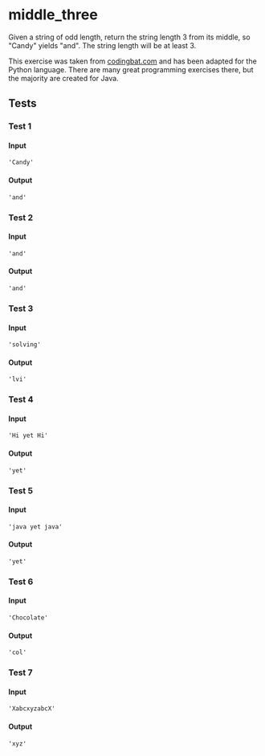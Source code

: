 # middle_three




Given a string of odd length, return the string length 3 from its middle, so "Candy" yields "and". The string length will be at least 3.

This exercise was taken from [codingbat.com](https://codingbat.com/prob/p115863) and has been adapted for the Python language. There are many great programming exercises there, but the majority are created for Java.






## Tests
### Test 1
#### Input
```
'Candy'
```
#### Output
```
'and'
```
### Test 2
#### Input
```
'and'
```
#### Output
```
'and'
```
### Test 3
#### Input
```
'solving'
```
#### Output
```
'lvi'
```
### Test 4
#### Input
```
'Hi yet Hi'
```
#### Output
```
'yet'
```
### Test 5
#### Input
```
'java yet java'
```
#### Output
```
'yet'
```
### Test 6
#### Input
```
'Chocolate'
```
#### Output
```
'col'
```
### Test 7
#### Input
```
'XabcxyzabcX'
```
#### Output
```
'xyz'
```

